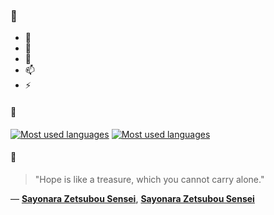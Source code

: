 ### 👋

- 🔭
- 🌱
- 💬
- 📫
- ⚡

#### 🧏

[![Most used languages](https://github-readme-stats-aynah.vercel.app/api/top-langs/?username=aynh&theme=solarized-dark&langs_count=6&layout=compact&hide_title=true)](https://github.com/anuraghazra/github-readme-stats#gh-dark-mode-only)
[![Most used languages](https://github-readme-stats-aynah.vercel.app/api/top-langs/?username=aynh&theme=solarized-light&langs_count=6&layout=compact&hide_title=true)](https://github.com/anuraghazra/github-readme-stats#gh-light-mode-only)

#### 💬

> "Hope is like a treasure, which you cannot carry alone."

&mdash; [**Sayonara Zetsubou Sensei**](https://myanimelist.net/character.php?q=Sayonara%20Zetsubou%20Sensei&cat=character), [**Sayonara Zetsubou Sensei**](https://myanimelist.net/search/all?q=Sayonara%20Zetsubou%20Sensei&cat=all)

